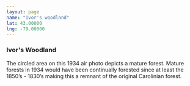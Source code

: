 ```yaml
---
layout: page
name: "Ivor's woodland"
lat: 43.00000
lng: -79.00000
---
```


### Ivor's Woodland

The circled area on this 1934 air photo depicts a mature forest. Mature forests in 1934 would have been continually forested since at least the 1850’s - 1830’s making this a remnant of the original Carolinian forest.